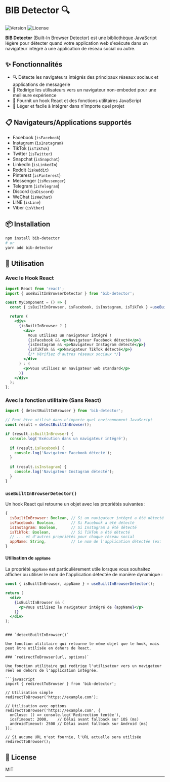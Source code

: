 # BIB Detector 🔍

![Version](https://img.shields.io/badge/version-1.2.0-brightgreen)
![License](https://img.shields.io/badge/license-MIT-blue)

**BIB Detector** (Built-In Browser Detector) est une bibliothèque JavaScript légère pour détecter quand votre application web s'exécute dans un navigateur intégré à une application de réseau social ou autre.

## ✨ Fonctionnalités

- 🔍 Détecte les navigateurs intégrés des principaux réseaux sociaux et applications de messagerie
- 🔄 Redirige les utilisateurs vers un navigateur non-embeded pour une meilleure expérience
- 🧩 Fournit un hook React et des fonctions utilitaires JavaScript
- 📱 Léger et facile à intégrer dans n'importe quel projet

## 📋 Navigateurs/Applications supportés

- Facebook (`isFacebook`)
- Instagram (`isInstagram`)
- TikTok (`isTikTok`)
- Twitter (`isTwitter`)
- Snapchat (`isSnapchat`)
- LinkedIn (`isLinkedIn`)
- Reddit (`isReddit`)
- Pinterest (`isPinterest`)
- Messenger (`isMessenger`)
- Telegram (`isTelegram`)
- Discord (`isDiscord`)
- WeChat (`isWeChat`)
- LINE (`isLine`)
- Viber (`isViber`)

## 📦 Installation

```bash
npm install bib-detector
# or
yarn add bib-detector
```

## 💪 Utilisation

### Avec le Hook React

```jsx
import React from 'react';
import { useBuiltInBrowserDetector } from 'bib-detector';

const MyComponent = () => {
  const { isBuiltInBrowser, isFacebook, isInstagram, isTikTok } =useBuiltInBrowserDetector();

  return (
    <div>
      {isBuiltInBrowser ? (
        <div>
          Vous utilisez un navigateur intégré !
          {isFacebook && <p>Navigateur Facebook détecté</p>}
          {isInstagram && <p>Navigateur Instagram détecté</p>}
          {isTikTok && <p>Navigateur TikTok détecté</p>}
          {/* Vérifiez d'autres réseaux sociaux */}
        </div>
      ) : (
        <p>Vous utilisez un navigateur web standard</p>
      )}
    </div>
  );
};
```

### Avec la fonction utilitaire (Sans React)

```js
import { detectBuiltInBrowser } from 'bib-detector';

// Peut être utilisé dans n'importe quel environnement JavaScript
const result = detectBuiltInBrowser();

if (result.isBuiltInBrowser) {
  console.log('Exécution dans un navigateur intégré');
  
  if (result.isFacebook) {
    console.log('Navigateur Facebook détecté');
  }
  
  if (result.isInstagram) {
    console.log('Navigateur Instagram détecté');
  }
}
```

### `useBuiltInBrowserDetector()`

Un hook React qui retourne un objet avec les propriétés suivantes :

```javascript
{
  isBuiltInBrowser: Boolean, // Si un navigateur intégré a été détecté
  isFacebook: Boolean,       // Si Facebook a été détecté
  isInstagram: Boolean,      // Si Instagram a été détecté
  isTikTok: Boolean,         // Si TikTok a été détecté
  // ... et d'autres propriétés pour chaque réseau social
  appName: String,           // Le nom de l'application détectée (ex: 'Facebook', 'Instagram', etc.)
}
```

#### Utilisation de `appName`

La propriété `appName` est particulièrement utile lorsque vous souhaitez afficher ou utiliser le nom de l'application détectée de manière dynamique :

```jsx
const { isBuiltInBrowser, appName } = useBuiltInBrowserDetector();

return (
  <div>
    {isBuiltInBrowser && (
      <p>Vous utilisez le navigateur intégré de {appName}</p>
    )}
  </div>
);
```
```

### `detectBuiltInBrowser()`

Une fonction utilitaire qui retourne le même objet que le hook, mais peut être utilisée en dehors de React.

### `redirectToBrowser(url, options)`

Une fonction utilitaire qui redirige l'utilisateur vers un navigateur réel en dehors de l'application intégrée.

```javascript
import { redirectToBrowser } from 'bib-detector';

// Utilisation simple
redirectToBrowser('https://example.com');

// Utilisation avec options
redirectToBrowser('https://example.com', {
  onClose: () => console.log('Redirection tentée'),
  iosTimeout: 2000,    // Délai avant fallback sur iOS (ms)
  androidTimeout: 2500 // Délai avant fallback sur Android (ms)
});

// Si aucune URL n'est fournie, l'URL actuelle sera utilisée
redirectToBrowser();
```

## 📄 License

MIT

---